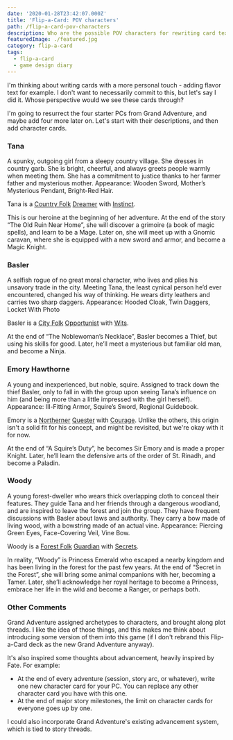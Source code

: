 ```yaml
---
date: '2020-01-28T23:42:07.000Z'
title: 'Flip-a-Card: POV characters'
path: /flip-a-card-pov-characters
description: Who are the possible POV characters for rewriting card text with flavor?
featuredImage: ./featured.jpg
category: flip-a-card
tags:
  - flip-a-card
  - game design diary
---
```

    


I'm thinking about writing cards with a more personal touch - adding flavor text for example. I don't want to necessarily commit to this, but let's say I did it. Whose perspective would we see these cards through?

I'm going to resurrect the four starter PCs from Grand Adventure, and maybe add four more later on. Let's start with their descriptions, and then add character cards.

### Tana

A spunky, outgoing girl from a sleepy country village. She dresses in country garb. She is bright, cheerful, and always greets people warmly when meeting them. She has a commitment to justice thanks to her farmer father and mysterious mother. Appearance: Wooden Sword, Mother’s Mysterious Pendant, Bright-Red Hair.

Tana is a [Country Folk](https://astralfrontier.github.io/flip-a-card/cards/country-folk)  [Dreamer](https://astralfrontier.github.io/flip-a-card/cards/dreamer) with [Instinct](https://astralfrontier.github.io/flip-a-card/cards/instinct).

This is our heroine at the beginning of her adventure. At the end of the story “The Old Ruin Near Home”, she will discover a grimoire (a book of magic spells), and learn to be a Mage. Later on, she will meet up with a Gnomic caravan, where she is equipped with a new sword and armor, and become a Magic Knight.

### Basler

A selfish rogue of no great moral character, who lives and plies his unsavory trade in the city. Meeting Tana, the least cynical person he’d ever encountered, changed his way of thinking. He wears dirty leathers and carries two sharp daggers. Appearance: Hooded Cloak, Twin Daggers, Locket With Photo

Basler is a [City Folk](https://astralfrontier.github.io/flip-a-card/cards/city-folk)  [Opportunist](https://astralfrontier.github.io/flip-a-card/cards/opportunist) with [Wits](https://astralfrontier.github.io/flip-a-card/cards/wits).

At the end of “The Noblewoman’s Necklace”, Basler becomes a Thief, but using his skills for good. Later, he’ll meet a mysterious but familiar old man, and become a Ninja.

### Emory Hawthorne

A young and inexperienced, but noble, squire. Assigned to track down the thief Basler, only to fall in with the group upon seeing Tana’s influence on him (and being more than a little impressed with the girl herself). Appearance: Ill-Fitting Armor, Squire’s Sword, Regional Guidebook.

Emory is a [Northerner](https://astralfrontier.github.io/flip-a-card/cards/northerner)  [Quester](https://astralfrontier.github.io/flip-a-card/cards/quester) with [Courage](https://astralfrontier.github.io/flip-a-card/cards/courage). Unlike the others, this origin isn't a solid fit for his concept, and might be revisited, but we're okay with it for now.

At the end of “A Squire’s Duty”, he becomes Sir Emory and is made a proper Knight. Later, he’ll learn the defensive arts of the order of St. Rinadh, and become a Paladin.

### Woody

A young forest-dweller who wears thick overlapping cloth to conceal their features. They guide Tana and her friends through a dangerous woodland, and are inspired to leave the forest and join the group. They have frequent discussions with Basler about laws and authority. They carry a bow made of living wood, with a bowstring made of an actual vine. Appearance: Piercing Green Eyes, Face-Covering Veil, Vine Bow.

Woody is a [Forest Folk](https://astralfrontier.github.io/flip-a-card/cards/forest-folk)  [Guardian](https://astralfrontier.github.io/flip-a-card/cards/guardian) with [Secrets](https://astralfrontier.github.io/flip-a-card/cards/secrets).

In reality, “Woody” is Princess Emerald who escaped a nearby kingdom and has been living in the forest for the past few years. At the end of “Secret in the Forest”, she will bring some animal companions with her, becoming a Tamer. Later, she’ll acknowledge her royal heritage to become a Princess, embrace her life in the wild and become a Ranger, or perhaps both.

### Other Comments

Grand Adventure assigned archetypes to characters, and brought along plot threads. I like the idea of those things, and this makes me think about introducing some version of them into this game (if I don't rebrand this Flip-a-Card deck as the new Grand Adventure anyway).

It's also inspired some thoughts about advancement, heavily inspired by Fate. For example:

* At the end of every adventure (session, story arc, or whatever), write one new character card for your PC. You can replace any other character card you have with this one.
* At the end of major story milestones, the limit on character cards for everyone goes up by one.

I could also incorporate Grand Adventure's existing advancement system, which is tied to story threads.


    